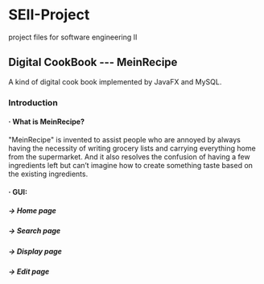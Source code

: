 # SEII-Project
project files for software engineering II
## Digital CookBook --- MeinRecipe
A kind of digital cook book implemented by JavaFX and MySQL.
### Introduction
#### · What is MeinRecipe?
"MeinRecipe" is invented to assist people who are annoyed by always having the necessity of writing grocery lists and carrying everything home from the supermarket. And it also resolves the confusion of having a few ingredients left but can’t imagine how to create something taste based on the existing ingredients.
#### · GUI:
##### -> Home page
##### -> Search page
##### -> Display page
##### -> Edit page



